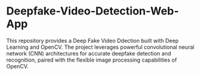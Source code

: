 # Deepfake-Video-Detection-Web-App
This repository provides a Deep Fake Video Ddection built with Deep Learning and OpenCV. The project leverages powerful convolutional neural network (CNN) architectures for accurate deepfake detection and recognition, paired with the flexible image processing capabilities of OpenCV.
